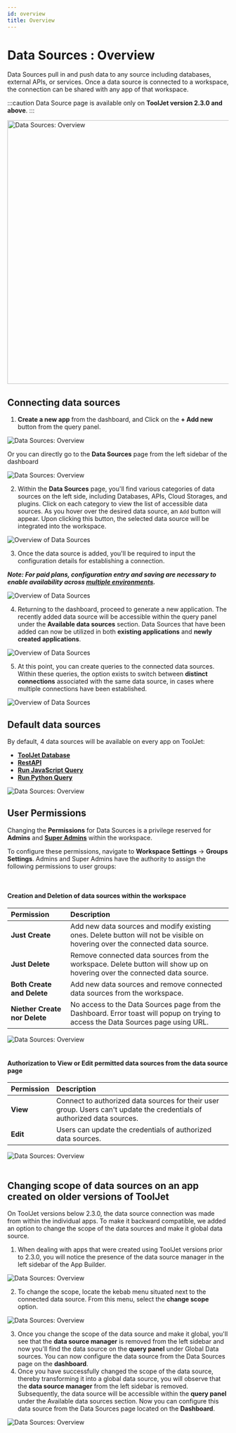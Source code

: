 ```yaml
---
id: overview
title: Overview
---
```


# Data Sources : Overview

Data Sources pull in and push data to any source including databases, external APIs, or services. Once a data source is connected to a workspace, the connection can be shared with any app of that workspace.

:::caution
Data Source page is available only on **ToolJet version 2.3.0 and above**.
:::

<div style={{textAlign: 'center'}}>

<img className="screenshot-full" src="/img/datasource-reference/overview/overview.png" alt="Data Sources: Overview" width="600"/>

</div>

## Connecting data sources

1. **Create a new app** from the dashboard, and Click on the **+ Add new** button from the query panel.
  <div style={{textAlign: 'center'}}>

  <img className="screenshot-full" src="/img/datasource-reference/newui/overview/newqpanel.png" alt="Data Sources: Overview" />

  </div>

  Or you can directly go to the **Data Sources** page from the left sidebar of the dashboard

  <div style={{textAlign: 'left'}}>

  <img className="screenshot-full" src="/img/datasource-reference/newui/overview/newgds.png" alt="Data Sources: Overview" />

  </div>

2. Within the **Data Sources** page, you'll find various categories of data sources on the left side, including Databases, APIs, Cloud Storages, and plugins. Click on each category to view the list of accessible data sources. As you hover over the desired data source, an `Add` button will appear. Upon clicking this button, the selected data source will be integrated into the workspace.
   
  <div style={{textAlign: 'center'}}>
  
  <img className="screenshot-full" src="/img/datasource-reference/newui/overview/gdsadd.gif" alt="Overview of Data Sources" />
  
  </div>

3. Once the data source is added, you'll be required to input the configuration details for establishing a connection.

  ***Note: For paid plans, configuration entry and saving are necessary to enable availability across [multiple environments](/docs/release-management/multi-environment/).***

  <div style={{textAlign: 'center'}}>
  
  <img className="screenshot-full" src="/img/datasource-reference/newui/overview/connectinggds.gif" alt="Overview of Data Sources" />
  
  </div>

4. Returning to the dashboard, proceed to generate a new application. The recently added data source will be accessible within the query panel under the **Available data sources** section. Data Sources that have been added can now be utilized in both **existing applications** and **newly created applications**.

  <div style={{textAlign: 'center'}}>

  <img className="screenshot-full" src="/img/datasource-reference/newui/overview/gdslist.png" alt="Overview of Data Sources" />
  
  </div>

5. At this point, you can create queries to the connected data sources. Within these queries, the option exists to switch between **distinct connections** associated with the same data source, in cases where multiple connections have been established.

  <div style={{textAlign: 'center'}}>

  <img className="screenshot-full" src="/img/datasource-reference/newui/overview/switch1.gif" alt="Overview of Data Sources" />
  
  </div>

## Default data sources

By default, 4 data sources will be available on every app on ToolJet:
- **[ToolJet Database](/docs/tooljet-database/)**
- **[RestAPI](/docs/data-sources/restapi/)**
- **[Run JavaScript Query](/docs/data-sources/run-js/)**
- **[Run Python Query](/docs/data-sources/run-py/)**

<div style={{textAlign: 'center'}}>

<img className="screenshot-full" src="/img/datasource-reference/newui/overview/defds.png" alt="Data Sources: Overview" />

</div>

## User Permissions

Changing the **Permissions** for Data Sources is a privilege reserved for **Admins** and **[Super Admins](/docs/Enterprise/superadmin)** within the workspace.

To configure these permissions, navigate to **Workspace Settings** -> **Groups Settings**. Admins and Super Admins have the authority to assign the following permissions to user groups:

<br/>

#### Creation and Deletion of data sources within the workspace

| Permission | Description |
|:---|:---|
| **Just Create** | Add new data sources and modify existing ones. Delete button will not be visible on hovering over the connected data source. |
| **Just Delete** | Remove connected data sources from the workspace. Delete button will show up on hovering over the connected data source. |
| **Both Create and Delete** | Add new data sources and remove connected data sources from the workspace. |
| **Niether Create nor Delete** | No access to the Data Sources page from the Dashboard. Error toast will popup on trying to access the Data Sources page using URL. |

<div style={{textAlign: 'center'}}>

<img className="screenshot-full" src="/img/datasource-reference/newui/overview/newpermissions.png" alt="Data Sources: Overview" />

</div>

<br/>

#### Authorization to View or Edit permitted data sources from the data source page

| Permission | Description |
|:---|:---|
| **View** | Connect to authorized data sources for their user group. Users can't update the credentials of authorized data sources. | 
| **Edit** | Users can update the credentials of authorized data sources. |

<div style={{textAlign: 'center'}}>

<img className="screenshot-full" src="/img/datasource-reference/newui/overview/viewedit.png" alt="Data Sources: Overview" />

</div>

<br/>

## Changing scope of data sources on an app created on older versions of ToolJet

On ToolJet versions below 2.3.0, the data source connection was made from within the individual apps. To make it backward compatible, we added an option to change the scope of the data sources and make it global data source.

1. When dealing with apps that were created using ToolJet versions prior to 2.3.0, you will notice the presence of the data source manager in the left sidebar of the App Builder.
  <div style={{textAlign: 'center'}}>

  <img className="screenshot-full" src="/img/datasource-reference/overview/leftsidebar.png" alt="Data Sources: Overview" />

  </div>

2. To change the scope, locate the kebab menu situated next to the connected data source. From this menu, select the **change scope** option.
  <div style={{textAlign: 'center'}}>

  <img className="screenshot-full" src="/img/datasource-reference/overview/changescope.png" alt="Data Sources: Overview" />

  </div>

3. Once you change the scope of the data source and make it global, you'll see that the **data source manager** is removed from the left sidebar and now you'll find the data source on the **query panel** under Global Data sources. You can now configure the data source from the Data Sources page on the **dashboard**.
3. Once you have successfully changed the scope of the data source, thereby transforming it into a global data source, you will observe that the **data source manager** from the left sidebar is removed. Subsequently, the data source will be accessible within the **query panel** under the Available data sources section. Now you can configure this data source from the Data Sources page located on the **Dashboard**.

  <div style={{textAlign: 'center'}}>

  <img className="screenshot-full" src="/img/datasource-reference/overview/queryadd.png" alt="Data Sources: Overview" />

  </div>